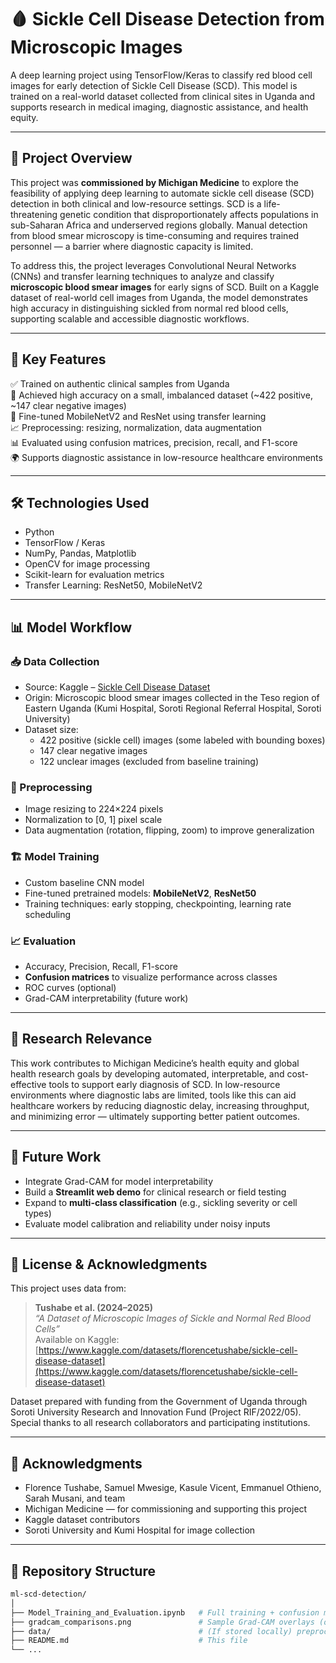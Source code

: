 # 🩸 Sickle Cell Disease Detection from Microscopic Images

A deep learning project using TensorFlow/Keras to classify red blood cell images for early detection of Sickle Cell Disease (SCD). This model is trained on a real-world dataset collected from clinical sites in Uganda and supports research in medical imaging, diagnostic assistance, and health equity.

---

## 🔬 Project Overview

This project was **commissioned by Michigan Medicine** to explore the feasibility of applying deep learning to automate sickle cell disease (SCD) detection in both clinical and low-resource settings. SCD is a life-threatening genetic condition that disproportionately affects populations in sub-Saharan Africa and underserved regions globally. Manual detection from blood smear microscopy is time-consuming and requires trained personnel — a barrier where diagnostic capacity is limited.

To address this, the project leverages Convolutional Neural Networks (CNNs) and transfer learning techniques to analyze and classify **microscopic blood smear images** for early signs of SCD. Built on a Kaggle dataset of real-world cell images from Uganda, the model demonstrates high accuracy in distinguishing sickled from normal red blood cells, supporting scalable and accessible diagnostic workflows.

---

## 🚀 Key Features

✅ Trained on authentic clinical samples from Uganda  
🧠 Achieved high accuracy on a small, imbalanced dataset (~422 positive, ~147 clear negative images)  
🔁 Fine-tuned MobileNetV2 and ResNet using transfer learning  
📈 Preprocessing: resizing, normalization, data augmentation  
📊 Evaluated using confusion matrices, precision, recall, and F1-score  
🌍 Supports diagnostic assistance in low-resource healthcare environments  

---

## 🛠️ Technologies Used

- Python
- TensorFlow / Keras
- NumPy, Pandas, Matplotlib
- OpenCV for image processing  
- Scikit-learn for evaluation metrics  
- Transfer Learning: ResNet50, MobileNetV2

---

## 📊 Model Workflow

### 📥 Data Collection

- Source: Kaggle – [Sickle Cell Disease Dataset](https://www.kaggle.com/datasets/florencetushabe/sickle-cell-disease-dataset)
- Origin: Microscopic blood smear images collected in the Teso region of Eastern Uganda (Kumi Hospital, Soroti Regional Referral Hospital, Soroti University)
- Dataset size:
  - 422 positive (sickle cell) images (some labeled with bounding boxes)
  - 147 clear negative images
  - 122 unclear images (excluded from baseline training)

### 🧪 Preprocessing

- Image resizing to 224×224 pixels
- Normalization to [0, 1] pixel scale
- Data augmentation (rotation, flipping, zoom) to improve generalization

### 🏗️ Model Training

- Custom baseline CNN model
- Fine-tuned pretrained models: **MobileNetV2**, **ResNet50**
- Training techniques: early stopping, checkpointing, learning rate scheduling

### 📈 Evaluation

- Accuracy, Precision, Recall, F1-score
- **Confusion matrices** to visualize performance across classes
- ROC curves (optional)
- Grad-CAM interpretability (future work)

---

## 🏥 Research Relevance

This work contributes to Michigan Medicine’s health equity and global health research goals by developing automated, interpretable, and cost-effective tools to support early diagnosis of SCD. In low-resource environments where diagnostic labs are limited, tools like this can aid healthcare workers by reducing diagnostic delay, increasing throughput, and minimizing error — ultimately supporting better patient outcomes.

---

## 📌 Future Work

- Integrate Grad-CAM for model interpretability  
- Build a **Streamlit web demo** for clinical research or field testing  
- Expand to **multi-class classification** (e.g., sickling severity or cell types)  
- Evaluate model calibration and reliability under noisy inputs

---

## 📜 License & Acknowledgments

This project uses data from:

> **Tushabe et al. (2024–2025)**  
> _“A Dataset of Microscopic Images of Sickle and Normal Red Blood Cells”_  
> Available on Kaggle: [https://www.kaggle.com/datasets/florencetushabe/sickle-cell-disease-dataset](https://www.kaggle.com/datasets/florencetushabe/sickle-cell-disease-dataset)

Dataset prepared with funding from the Government of Uganda through Soroti University Research and Innovation Fund (Project RIF/2022/05). Special thanks to all research collaborators and participating institutions.

---

## 🙌 Acknowledgments

- Florence Tushabe, Samuel Mwesige, Kasule Vicent, Emmanuel Othieno, Sarah Musani, and team  
- Michigan Medicine — for commissioning and supporting this project  
- Kaggle dataset contributors  
- Soroti University and Kumi Hospital for image collection

---

## 📂 Repository Structure

```bash
ml-scd-detection/
│
├── Model_Training_and_Evaluation.ipynb   # Full training + confusion matrix analysis
├── gradcam_comparisons.png               # Sample Grad-CAM overlays (optional future use)
├── data/                                 # (If stored locally) preprocessed image folders
├── README.md                             # This file
└── ...
